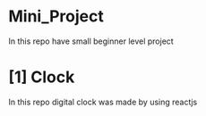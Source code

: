 # Mini_Project
In this repo have small beginner level project
 # [1] Clock
 In this repo digital clock was made by using reactjs
